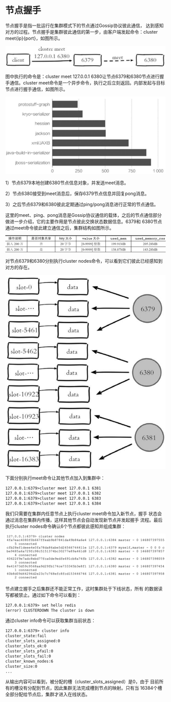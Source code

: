 # 节点握手

节点握手是指一批运行在集群模式下的节点通过Gossip协议彼此通信， 达到感知对方的过程。节点握手是集群彼此通信的第一步，由客户端发起命令：cluster meet{ip}{port}，如图所示。

![](../../.gitbook/assets/image%20%28218%29.png)

图中执行的命令是：cluster meet 127.0.0.1 6380让节点6379和6380节点进行握手通信。cluster meet命令是一个异步命令，执行之后立刻返回。内部发起与目标节点进行握手通信，如图所示。

![](../../.gitbook/assets/image%20%28155%29.png)

1）节点6379本地创建6380节点信息对象，并发送meet消息。

2）节点6380接受到meet消息后，保存6379节点信息并回复pong消息。

3）之后节点6379和6380彼此定期通过ping/pong消息进行正常的节点通信。

这里的meet、ping、pong消息是Gossip协议通信的载体，之后的节点通信部分做进一步介绍，它的主要作用是节点彼此交换状态数据信息。6379和 6380节点通过meet命令彼此建立通信之后，集群结构如图所示。

![](../../.gitbook/assets/image%20%2895%29.png)

对节点6379和6380分别执行cluster nodes命令，可以看到它们彼此已经感知到对方的存在。

![](../../.gitbook/assets/image%20%28226%29.png)

下面分别执行meet命令让其他节点加入到集群中：

```text
127.0.0.1:6379>cluster meet 127.0.0.1 6381
127.0.0.1:6379>cluster meet 127.0.0.1 6382
127.0.0.1:6379>cluster meet 127.0.0.1 6383
127.0.0.1:6379>cluster meet 127.0.0.1 6384
```

我们只需要在集群内任意节点上执行cluster meet命令加入新节点，握手 状态会通过消息在集群内传播，这样其他节点会自动发现新节点并发起握手 流程。最后执行cluster nodes命令确认6个节点都彼此感知并组成集群：

![](../../.gitbook/assets/image%20%28228%29.png)

节点建立握手之后集群还不能正常工作，这时集群处于下线状态，所有 的数据读写都被禁止。通过如下命令可以看到：

```text
127.0.0.1:6379> set hello redis
(error) CLUSTERDOWN The cluster is down
```

通过cluster info命令可以获取集群当前状态：

```text
127.0.0.1:6379> cluster info
cluster_state:fail
cluster_slots_assigned:0
cluster_slots_ok:0
cluster_slots_pfail:0 
cluster_slots_fail:0 
cluster_known_nodes:6 
cluster_size:0
...
```

从输出内容可以看到，被分配的槽（cluster\_slots\_assigned）是0，由于 目前所有的槽没有分配到节点，因此集群无法完成槽到节点的映射。只有当 16384个槽全部分配给节点后，集群才进入在线状态。

